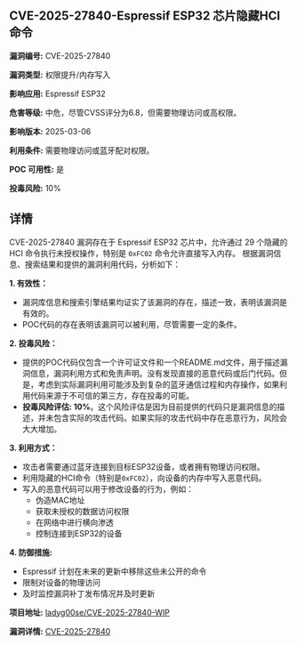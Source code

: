 ## CVE-2025-27840-Espressif ESP32 芯片隐藏HCI命令

**漏洞编号:** CVE-2025-27840

**漏洞类型:** 权限提升/内存写入

**影响应用:** Espressif ESP32

**危害等级:** 中危，尽管CVSS评分为6.8，但需要物理访问或高权限。

**影响版本:** 2025-03-06

**利用条件:** 需要物理访问或蓝牙配对权限。

**POC 可用性:** 是

**投毒风险:** 10%

## 详情

CVE-2025-27840 漏洞存在于 Espressif ESP32 芯片中，允许通过 29 个隐藏的 HCI 命令执行未授权操作，特别是 `0xFC02` 命令允许直接写入内存。 根据漏洞信息、搜索结果和提供的漏洞利用代码，分析如下：

**1. 有效性：**

*   漏洞库信息和搜索引擎结果均证实了该漏洞的存在，描述一致，表明该漏洞是有效的。
*   POC代码的存在表明该漏洞可以被利用，尽管需要一定的条件。

**2. 投毒风险：**

*   提供的POC代码仅包含一个许可证文件和一个README.md文件，用于描述漏洞信息，漏洞利用方式和免责声明。没有发现直接的恶意代码或后门代码。但是，考虑到实际漏洞利用可能涉及到复杂的蓝牙通信过程和内存操作，如果利用代码来源于不可信的第三方，存在投毒的可能。
*   **投毒风险评估: 10%**。这个风险评估是因为目前提供的代码只是漏洞信息的描述，并未包含实际的攻击代码。如果实际的攻击代码中存在恶意行为，风险会大大增加。

**3. 利用方式：**

*   攻击者需要通过蓝牙连接到目标ESP32设备，或者拥有物理访问权限。
*   利用隐藏的HCI命令（特别是`0xFC02`），向设备的内存中写入恶意代码。
*   写入的恶意代码可以用于修改设备的行为，例如：
    *   伪造MAC地址
    *   获取未授权的数据访问权限
    *   在网络中进行横向渗透
    *   控制连接到ESP32的设备

**4. 防御措施:**
*   Espressif 计划在未来的更新中移除这些未公开的命令
*   限制对设备的物理访问
*   及时监控漏洞补丁发布情况并及时更新

**项目地址:** [ladyg00se/CVE-2025-27840-WIP](https://github.com/ladyg00se/CVE-2025-27840-WIP)

**漏洞详情:** [CVE-2025-27840](https://nvd.nist.gov/vuln/detail/CVE-2025-27840)